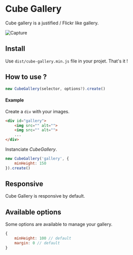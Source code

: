# Cube Gallery

Cube gallery is a justified / Flickr like gallery.

![Capture](docs/images/capture.png)

## Install

Use `dist/cube-gallery.min.js` file in your projet. That's it !

## How to use ?

```js
new CubeGallery(selector, options?).create()
```

#### Example

Create a `div` with your images.
```html
<div id="gallery">
    <img src="" alt="">
    <img src="" alt="">
    ...
</div>
```

Instanciate _CubeGallery_.
```js
new CubeGallery('gallery', {
    minHeight: 150
}).create()
```

## Responsive

Cube Gallery is responsive by default.

## Available options

Some options are available to manage your gallery.
```js
{
    minHeight: 100 // default
    margin: 0 // default
}
```